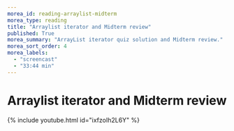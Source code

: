 ```yaml
---
morea_id: reading-arraylist-midterm
morea_type: reading
title: "Arraylist iterator and Midterm review"
published: True
morea_summary: "ArrayList iterator quiz solution and Midterm review."
morea_sort_order: 4
morea_labels: 
  - "screencast"
  - "33:44 min"
---
```


# Arraylist iterator and Midterm review
{% include youtube.html id="ixfzoIh2L6Y" %}
